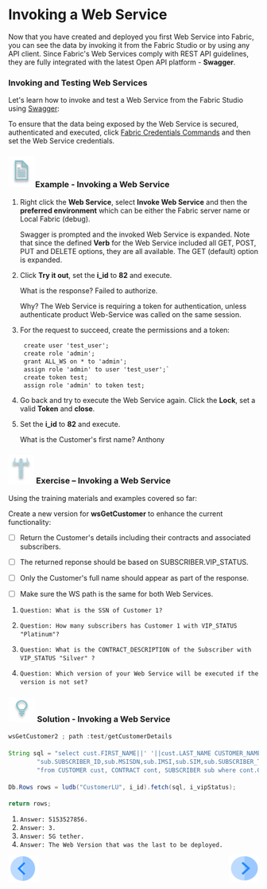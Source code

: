 # Invoking a Web Service

Now that you have created and deployed you first Web Service into Fabric,  you can see the data by invoking it from the Fabric Studio or by using any API client. Since Fabric's Web Services comply with REST API  guidelines, they are fully integrated with the latest Open API platform - **Swagger**.

### Invoking and Testing Web Services

Let's learn how to invoke and test a Web Service from the Fabric Studio using [Swagger](/articles/15_web_services_and_graphit/09_swagger.md):

To ensure that the data being exposed by the Web Service is secured, authenticated and executed, click [Fabric Credentials Commands](/articles/17_fabric_credentials/02_fabric_credentials_commands.md) and then set the Web Service credentials.	



### ![](/academy/Training_Level_1/03_fabric_basic_LU/images/example.png)Example - Invoking a Web Service

1. Right click the **Web Service**, select **Invoke Web Service** and then the **preferred environment** which can be either the Fabric server name or Local Fabric (debug).


   Swagger is prompted and the invoked Web Service is expanded. Note that since the defined **Verb** for the Web Service included all GET, POST, PUT and DELETE options, they are all available. The GET (default) option is expanded.
3. Click **Try it out**, set the **i_id** to **82** and execute. 
  
    What is the response? Failed to authorize. 

    Why? The Web Service is requiring a token for authentication, unless authenticate product Web-Service was called on the same session. 
  
4. For the request to succeed, create the permissions and a token:
   ```
    create user 'test_user'; 
    create role 'admin'; 
    grant ALL_WS on * to 'admin'; 
    assign role 'admin' to user 'test_user';`
    create token test; 
    assign role 'admin' to token test; 
   ```

5. Go back and try to execute the Web Service again. Click the **Lock**, set a valid **Token** and **close**.
7. Set the **i_id** to **82** and execute. 
  
   What is the Customer's first name? Anthony

### ![](/academy/Training_Level_1/03_fabric_basic_LU/images/Exercise.png) Exercise – Invoking a Web Service

Using the training materials and examples covered so far:

Create a new version for **wsGetCustomer** to enhance the current functionality:

- [ ]  Return the Customer's details including their contracts and associated subscribers. 

- [ ] The returned reponse should be based on SUBSCRIBER.VIP_STATUS. 

- [ ] Only the Customer's full name should appear as part of the response. 

- [ ] Make sure the WS path is the same for both Web Services.

  

1. `Question: What is the SSN of Customer 1?`

2. `Question: How many subscribers has Customer 1 with VIP_STATUS "Platinum"?`

3. `Question: What is the CONTRACT_DESCRIPTION of the Subscriber with VIP_STATUS "Silver" ?`

4. `Question: Which version of your Web Service will be executed if the version is not set?` 

### ![](/academy/Training_Level_1/03_fabric_basic_LU/images/Solution.png) Solution - Invoking a Web Service

```java
wsGetCustomer2 ; path :test/getCustomerDetails 

String sql = "select cust.FIRST_NAME||' '||cust.LAST_NAME CUSTOMER_NAME, cont.CONTRACT_ID,cont.CONTRACT_DESCRIPTION," +
        "sub.SUBSCRIBER_ID,sub.MSISDN,sub.IMSI,sub.SIM,sub.SUBSCRIBER_TYPE,sub.VIP_STATUS " +
		"from CUSTOMER cust, CONTRACT cont, SUBSCRIBER sub where cont.CONTRACT_ID=sub.SUBSCRIBER_ID and sub.VIP_STATUS=?";

Db.Rows rows = ludb("CustomerLU", i_id).fetch(sql, i_vipStatus);

return rows;
```



1. `Answer: 5153527856.`
2. `Answer: 3.` 
3. `Answer: 5G tether.` 
4. `Answer: The Web Version that was the last to be deployed.`  





 [![Previous](/articles/images/Previous.png)](/academy/Training_Level_1/06_web_services/02_create_and_deploy_a_web_service.md)[<img align="right" width="60" height="54" src="/articles/images/Next.png">](/academy/Training_Level_1/06_web_services/04_response_codes_and_supported_verbs.md)

